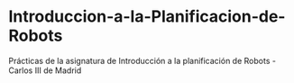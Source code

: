 # Introduccion-a-la-Planificacion-de-Robots
Prácticas de la asignatura de Introducción a la planificación de Robots - Carlos III de Madrid
